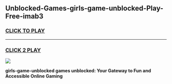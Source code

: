 
## Unblocked-Games-girls-game-unblocked-Play-Free-imab3
<h3>
<a href="https://premium76.site?title=girls-game-unblocked&ref=15A">CLICK TO PLAY</a></h3>
<hr>

<h3>
<a href="https://premium76.site?title=girls-game-unblocked&ref=15A">CLICK 2 PLAY</a>
  
</h3>

<a href="https://premium76.site?title=girls-game-unblocked&ref=15A"><img src="https://clearcache.store/games.png"></a>


**girls-game-unblocked games unblocked: Your Gateway to Fun and Accessible Online Gaming**

